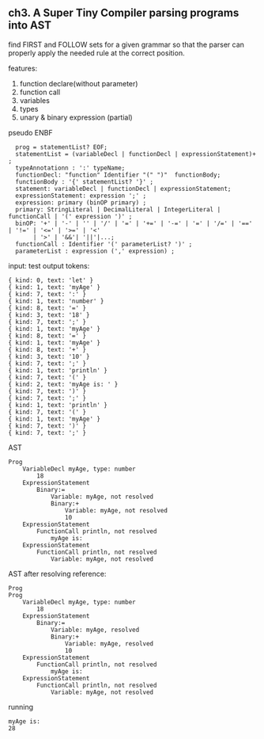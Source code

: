 ## ch3. A Super Tiny Compiler parsing programs into AST

find FIRST and FOLLOW sets for a given grammar so that the parser can properly apply the needed rule at the correct position.

features:

1. function declare(without parameter)
2. function call
3. variables
4. types
5. unary & binary expression (partial)

pseudo ENBF

```
  prog = statementList? EOF;
  statementList = (variableDecl | functionDecl | expressionStatement)+ ;
  typeAnnotationn : ':' typeName;
  functionDecl: "function" Identifier "(" ")"  functionBody;
  functionBody : '{' statementList? '}' ;
  statement: variableDecl | functionDecl | expressionStatement;
  expressionStatement: expression ';' ;
  expression: primary (binOP primary) ;
  primary: StringLiteral | DecimalLiteral | IntegerLiteral | functionCall | '(' expression ')' ;
  binOP: '+' | '-' | '' | '/' | '=' | '+=' | '-=' | '=' | '/=' | '==' | '!=' | '<=' | '>=' | '<'
       | '>' | '&&'| '||'|...;
  functionCall : Identifier '(' parameterList? ')' ;
  parameterList : expression (',' expression) ;

```

input: test
output tokens:

```
{ kind: 0, text: 'let' }
{ kind: 1, text: 'myAge' }
{ kind: 7, text: ':' }
{ kind: 1, text: 'number' }
{ kind: 8, text: '=' }
{ kind: 3, text: '18' }
{ kind: 7, text: ';' }
{ kind: 1, text: 'myAge' }
{ kind: 8, text: '=' }
{ kind: 1, text: 'myAge' }
{ kind: 8, text: '+' }
{ kind: 3, text: '10' }
{ kind: 7, text: ';' }
{ kind: 1, text: 'println' }
{ kind: 7, text: '(' }
{ kind: 2, text: 'myAge is: ' }
{ kind: 7, text: ')' }
{ kind: 7, text: ';' }
{ kind: 1, text: 'println' }
{ kind: 7, text: '(' }
{ kind: 1, text: 'myAge' }
{ kind: 7, text: ')' }
{ kind: 7, text: ';' }

```

AST

```
Prog
    VariableDecl myAge, type: number
        18
    ExpressionStatement
        Binary:=
            Variable: myAge, not resolved
            Binary:+
                Variable: myAge, not resolved
                10
    ExpressionStatement
        FunctionCall println, not resolved
            myAge is:
    ExpressionStatement
        FunctionCall println, not resolved
            Variable: myAge, not resolved
```

AST after resolving reference:

```
Prog
Prog
    VariableDecl myAge, type: number
        18
    ExpressionStatement
        Binary:=
            Variable: myAge, resolved
            Binary:+
                Variable: myAge, resolved
                10
    ExpressionStatement
        FunctionCall println, not resolved
            myAge is:
    ExpressionStatement
        FunctionCall println, not resolved
            Variable: myAge, not resolved
```

running

```
myAge is:
28
```
